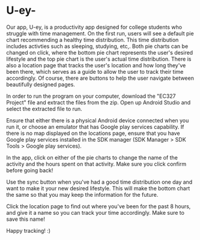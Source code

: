 # U-ey-

Our app, U-ey, is a productivity app designed for college students who struggle with time management. On the first run, 
users will see a default pie chart recommending a healthy time distribution. This time distribution includes activties such as sleeping,
studying, etc,. Both pie charts can be changed on click, where the bottom pie chart represents the user's desired lifestyle and the 
top pie chart is the user's actual time distribution. There is also a location page that tracks the user's location and how long 
they've been there, which serves as a guide to allow the user to track their time accordingly. Of course, there are buttons to help the 
user navigate between beautifully designed pages.

In order to run the program on your computer, download the "EC327 Project" file and extract the files from the zip. 
Open up Android Studio and select the extracted file to run. 

Ensure that either there is a physical Android device connected when you run it, or choose an emulator that has Google play services 
capability. If there is no map displayed on the locations page, ensure that you have Google play services installed in the SDK manager
(SDK Manager > SDK Tools > Google play services).

In the app, click on either of the pie charts to change the name of the activity and the hours spent on that activity. 
Make sure you click confirm before going back!

Use the sync button when you've had a good time distribution one day and want to make it your new desired lifestyle. 
This will make the bottom chart the same so that you may keep the information for the future.

Click the location page to find out where you've been for the past 8 hours, and give it a name so you can track your time accordingly. 
Make sure to save this name!

Happy tracking! :)
